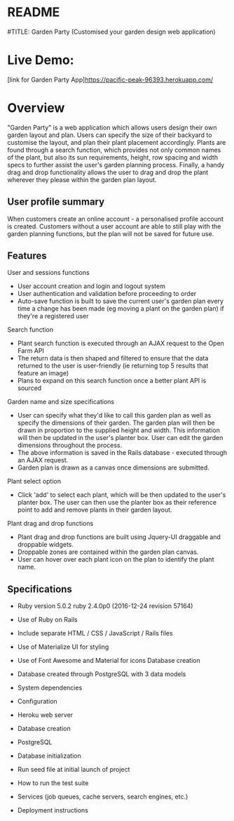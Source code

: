 # README

#TITLE: Garden Party (Customised your garden design web application)

# Live Demo:
[link for Garden Party App]https://pacific-peak-96393.herokuapp.com/

# Overview
"Garden Party" is a web application which allows users design their own garden layout and plan. Users can specify the size of their backyard to customise the layout, and plan their plant placement accordingly. Plants are found through a search function, which provides not only common names of the plant, but also its sun requirements, height, row spacing and width specs to further assist the user's garden planning process. Finally, a handy drag and drop functionality allows the user to drag and drop the plant wherever they please within the garden plan layout.

## User profile summary
When customers create an online account - a personalised profile account is created. Customers without a user account are able to still play with the garden planning functions, but the plan will not be saved for future use.

## Features
User and sessions functions
* User account creation and login and logout system
* User authentication and validation before proceeding to order
* Auto-save function is built to save the current user's garden plan every time a change has been made (eg moving a plant on the garden plan) if they're a registered user

Search function
* Plant search function is executed through an AJAX request to the Open Farm API
* The return data is then shaped and filtered to ensure that the data returned to the user is user-friendly (ie returning top 5 results that feature an image)
* Plans to expand on this search function once a better plant API is sourced

Garden name and size specifications
* User can specify what they'd like to call this garden plan as well as specify the dimensions of their garden. The garden plan will then be drawn in proportion to the supplied height and width. This information will then be updated in the user's planter box. User can edit the garden dimensions throughout the process.
* The above information is saved in the Rails database - executed through an AJAX request.
* Garden plan is drawn as a canvas once dimensions are submitted.

Plant select option
* Click 'add' to select each plant, which will be then updated to the user's planter box. The user can then use the planter box as their reference point to add and remove plants in their garden layout.

Plant drag and drop functions
* Plant drag and drop functions are built using Jquery-UI draggable and droppable widgets.
* Droppable zones are contained within the garden plan canvas.
* User can hover over each plant icon on the plan to identify the plant name.

## Specifications
* Ruby version 5.0.2
ruby 2.4.0p0 (2016-12-24 revision 57164)
* Use of Ruby on Rails
* Include separate HTML / CSS / JavaScript / Rails files
* Use of Materialize UI for styling
* Use of Font Awesome and Material for icons
Database creation
* Database created through PostgreSQL with 3 data models

* System dependencies

* Configuration
- Heroku web server

* Database creation
- PostgreSQL

* Database initialization
- Run seed file at initial launch of project

* How to run the test suite

* Services (job queues, cache servers, search engines, etc.)

* Deployment instructions
